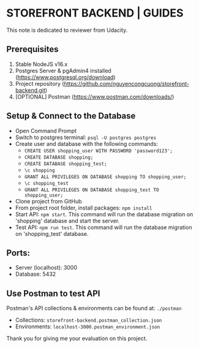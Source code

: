 # STOREFRONT BACKEND | GUIDES
This note is dedicated to reviewer from Udacity.

## Prerequisites
1. Stable NodeJS v16.x
2. Postgres Server & pgAdmin4 installed (https://www.postgresql.org/download)
3. Project repository (https://github.com/nguyencongcuong/storefront-backend.git)
4. [OPTIONAL] Postman (https://www.postman.com/downloads/)

## Setup & Connect to the Database
- Open Command Prompt
- Switch to postgres terminal: `psql -U postgres postgres`
- Create user and database with the following commands:
  - `CREATE USER shopping_user WITH PASSWORD 'password123';`
  - `CREATE DATABASE shopping;`
  - `CREATE DATABASE shopping_test;`
  - `\c shopping`
  - `GRANT ALL PRIVILEGES ON DATABASE shopping TO shopping_user;`
  - `\c shopping_test`
  - `GRANT ALL PRIVILEGES ON DATABASE shopping_test TO shopping_user;`
- Clone project from GitHub
- From project root folder, install packages: `npm install`
- Start API: `npm start`. This command will run the database migration on 'shopping' database and start the server.
- Test API: `npm run test`. This command will run the database migration on 'shopping_test' database.

## Ports: 
- Server (localhost): 3000
- Database: 5432

## Use Postman to test API
Postman's API collections & environments can be found at: `./postman` 
- Collections: `storefront-backend.postman_collection.json`
- Environments: `localhost-3000.postman_environment.json`

Thank you for giving me your evaluation on this project.
